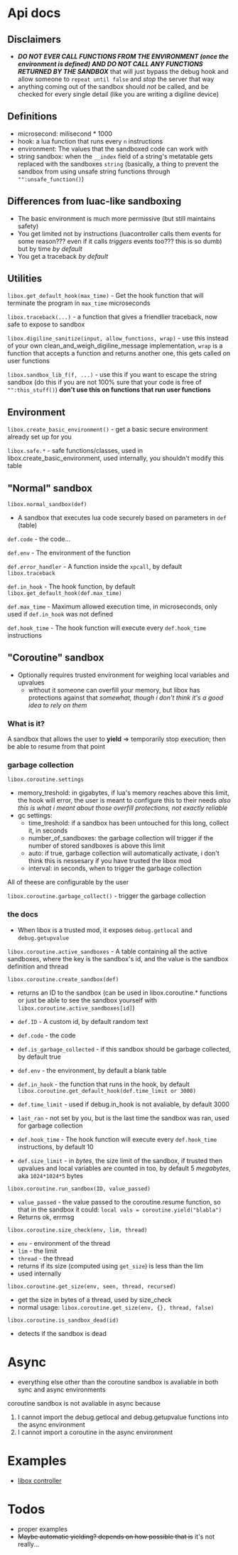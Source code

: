 # Api docs

## Disclaimers
- ***DO NOT EVER CALL FUNCTIONS FROM THE ENVIRONMENT (once the environment is defined) AND DO NOT CALL ANY FUNCTIONS RETURNED BY THE SANDBOX*** that will just bypass the debug hook and allow someone to `repeat until false` and *stop* the server that way
- anything coming out of the sandbox should *not* be called, and be checked for every single detail (like you are writing a digiline device)

## Definitions
- microsecond: milisecond * 1000
- hook: a lua function that runs every `n` instructions
- environment: The values that the sandboxed code can work with
- string sandbox: when the `__index` field of a string's metatable gets replaced with the sandboxes `string` (basically, a thing to prevent the sandbox from using unsafe string functions through `"":unsafe_function()`) 

## Differences from luac-like sandboxing
- The basic environment is much more permissive (but still maintains safety)
- You get limited not by instructions (luacontroller calls them events for some reason??? even if it calls *triggers* events too??? this is so dumb) but by time *by default*
- You get a traceback *by default*

## Utilities
`libox.get_default_hook(max_time)` - Get the hook function that will terminate the program in `max_time` microseconds

`libox.traceback(...)` - a function that gives a friendlier traceback, now safe to expose to sandbox

`libox.digiline_sanitize(input, allow_functions, wrap)` - use this instead of your own clean_and_weigh_digiline_message implementation, `wrap` is a function that accepts a function and returns another one, this gets called on user functions

`libox.sandbox_lib_f(f, ...)` - use this if you want to escape the string sandbox (do this if you are not 100% sure that your code is free of `"":this_stuff()`) **don't use this on functions that run user functions**

## Environment
`libox.create_basic_environment()` - get a basic secure environment already set up for you

`libox.safe.*` - safe functions/classes, used in libox.create_basic_environment, used internally, you shouldn't modify this table

## "Normal" sandbox

`libox.normal_sandbox(def)`
- A sandbox that executes lua code securely based on parameters in `def` (table)

`def.code` - the code...

`def.env` - The environment of the function

`def.error_handler` - A function inside the `xpcall`, by default `libox.traceback`

`def.in_hook` - The hook function, by default `libox.get_default_hook(def.max_time)`

`def.max_time` - Maximum allowed execution time, in microseconds, only used if `def.in_hook` was not defined

`def.hook_time` - The hook function will execute every `def.hook_time` instructions

## "Coroutine" sandbox
- Optionally requires trusted environment for weighing local variables and upvalues
    - without it someone can overfill your memory, but libox has protections against that *somewhat, though i don't think it's a good idea to rely on them*

### What is it?
A sandbox that allows the user to **yield** => temporarily stop execution; then be able to resume from that point


### garbage collection
`libox.coroutine.settings`
- memory_treshold: in gigabytes, if lua's memory reaches above this limit, the hook will error, the user is meant to configure this to their needs *also this is what i meant about those overfill protections, not exactly reliable*
- gc settings:
    - time_treshold: if a sandbox has been untouched for this long, collect it, in seconds
    - number_of_sandboxes: the garbage collection will trigger if the number of stored sandboxes is above this limit
    - auto: if true, garbage collection will automatically activate, i don't think this is nessesary if you have trusted the libox mod 
    - interval: in seconds, when to trigger the garbage collection

All of theese are configurable by the user

`libox.coroutine.garbage_collect()` - trigger the garbage collection

### the docs
- When libox is a trusted mod, it exposes `debug.getlocal` and `debug.getupvalue`

`libox.coroutine.active_sandboxes` - A table containing all the active sandboxes, where the key is the sandbox's id, and the value is the sandbox definition and thread

`libox.coroutine.create_sandbox(def)`
- returns an ID to the sandbox (can be used in libox.coroutine.* functions or just be able to see the sandbox yourself with `libox.coroutine.active_sandboxes[id]`)

- `def.ID` - A custom id, by default random text
- `def.code` - the code
- `def.is_garbage_collected` - if this sandbox should be garbage collected, by default true
- `def.env` - the environment, by default a blank table
- `def.in_hook` - the function that runs in the hook, by default `libox.coroutine.get_default_hook(def.time_limit or 3000)`
- `def.time_limit` - used if debug.in_hook is not avaliable, by default 3000
- `last_ran` - not set by you, but is the last time the sandbox was ran, used for garbage collection
- `def.hook_time` - The hook function will execute every `def.hook_time` instructions, by default 10
- `def.size_limit` - in *bytes*, the size limit of the sandbox, if trusted then upvalues and local variables are counted in too, by default 5 *megabytes*, aka `1024*1024*5` bytes

`libox.coroutine.run_sandbox(ID, value_passed)`
- `value_passed` - the value passed to the coroutine.resume function, so that in the sandbox it could: `local vals = coroutine.yield("blabla")`
- Returns ok, errmsg

`libox.coroutine.size_check(env, lim, thread)`
- `env` - environment of the thread
- `lim` - the limit
- `thread` - the thread
- returns if its size (computed using `get_size`) is less than the lim
- used internally

`libox.coroutine.get_size(env, seen, thread, recursed)` 
- get the size in bytes of a thread, used by size_check
- normal usage: `libox.coroutine.get_size(env, {}, thread, false)`

`libox.coroutine.is_sandbox_dead(id)`
- detects if the sandbox is dead


# Async
- everything else other than the coroutine sandbox is avaliable in both sync and async environments

coroutine sandbox is not avaliable in async because 

1) I cannot import the debug.getlocal and debug.getupvalue functions into the async environment
2) I cannot import a coroutine in the async environment

# Examples
- [libox controller](https://github.com/TheEt1234/libox_controller)

# Todos
- proper examples
- ~~Maybe automatic yielding? depends on how possible that is~~ it's not really...